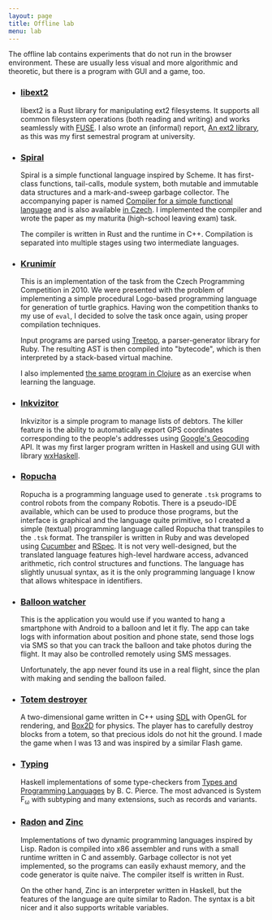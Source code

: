 ```yaml
---
layout: page
title: Offline lab
menu: lab
---
```


The offline lab contains experiments that do not run in the browser environment.
These are usually less visual and more algorithmic and theoretic, but there is a
program with GUI and a game, too.

- ### [libext2](https://github.com/honzasp/libext2)

  libext2 is a Rust library for manipulating ext2 filesystems. It supports all
  common filesystem operations (both reading and writing) and works seamlessly
  with [FUSE](https://github.com/libfuse/libfuse). I also wrote an (informal)
  report, [An ext2 library](/files/libext2.pdf), as this was my first semestral
  program at university.

- ### [Spiral](https://github.com/honzasp/spiral)

  Spiral is a simple functional language inspired by Scheme. It has first-class
  functions, tail-calls, module system, both mutable and immutable data
  structures and a mark-and-sweep garbage collector. The accompanying paper is
  named [Compiler for a simple functional language](/files/spiral_en.pdf) and is
  also available [in Czech](/files/spiral_cs.pdf). I implemented the compiler
  and wrote the paper as my maturita (high-school leaving exam) task.

  The compiler is written in Rust and the runtime in C++. Compilation is
  separated into multiple stages using two intermediate languages.

- ### [Krunimír](https://github.com/honzasp/krunimir)

  This is an implementation of the task from the Czech Programming Competition
  in 2010. We were presented with the problem of implementing a simple
  procedural Logo-based programming language for generation of turtle
  graphics. Having won the competition thanks to my use of `eval`, I decided
  to solve the task once again, using proper compilation techniques.

  Input programs are parsed using
  [Treetop](https://github.com/nathansobo/treetop), a parser-generator library
  for Ruby. The resulting AST is then compiled into "bytecode", which is then
  interpreted by a&nbsp;stack-based virtual machine.

  I also implemented [the same program in
  Clojure](https://github.com/honzasp/cjunimir) as an exercise when learning the
  language.

- ### [Inkvizitor](https://github.com/honzasp/inkvizitor)

  Inkvizitor is a simple program to manage lists of debtors. The killer
  feature is the ability to automatically export GPS coordinates corresponding
  to the people's addresses using [Google's
  Geocoding](https://developers.google.com/maps/documentation/geocoding/) API.
  It was my first larger program written in Haskell and using GUI with library
  [wxHaskell](http://www.haskell.org/haskellwiki/WxHaskell).
  

- ### [Ropucha](https://github.com/honzasp/ropucha)

  Ropucha is a programming language used to generate `.tsk` programs to control
  robots from the company Robotis. There is a pseudo-IDE available, which can be
  used to produce those programs, but the interface is graphical and the
  language quite primitive, so I created a simple (textual) programming language
  called Ropucha that transpiles to the `.tsk` format.  The transpiler is
  written in Ruby and was developed using [Cucumber](http://cukes.info) and
  [RSpec](http://rspec.info).  It is not very well-designed, but the translated
  language features high-level hardware access, advanced arithmetic, rich
  control structures and functions.  The language has slightly unusual syntax,
  as it is the only programming language I know that allows whitespace in
  identifiers.
  

- ### [Balloon watcher](https://github.com/honzasp/balloon_watcher)

  This is the application you would use if you wanted to hang a smartphone with
  Android to a balloon and let it fly. The app can take logs with information
  about position and phone state, send those logs via SMS so that you can track
  the balloon and take photos during the flight. It may also be controlled
  remotely using SMS messages.

  Unfortunately, the app never found its use in a real flight, since the plan
  with making and sending the balloon failed.
  
- ### [Totem destroyer](https://github.com/honzasp/totem_destroyer)

  A two-dimensional game written in C++ using [SDL](https://www.libsdl.org) with
  OpenGL for rendering, and [Box2D](http://box2d.org) for physics.  The player
  has to carefully destroy blocks from a totem, so that precious idols do not
  hit the ground. I made the game when I was 13 and was inspired by a similar
  Flash game.
  

- ### [Typing](https://github.com/honzasp/typing)

  Haskell implementations of some type-checkers from [Types and Programming
  Languages](http://www.cis.upenn.edu/~bcpierce/tapl/) by B. C. Pierce. The most
  advanced is System F<sub>&omega;</sub> with subtyping and many extensions,
  such as records and variants.
  
- ### [Radon](https://github.com/honzasp/radon) and [Zinc](https://github.com/honzasp/zinc)

  Implementations of two dynamic programming languages inspired by Lisp.  Radon
  is compiled into x86 assembler and runs with a small runtime written in C and
  assembly. Garbage collector is not yet implemented, so the programs can easily
  exhaust memory, and the code generator is quite naive.  The compiler itself is
  written in Rust.

  On the other hand, Zinc is an interpreter written in Haskell, but the features
  of the language are quite similar to Radon. The syntax is a bit nicer and it
  also supports writable variables.
